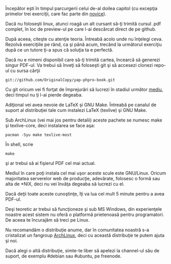 Începător eşti în timpul parcurgerii celui de-al doilea capitol
(cu excepţia primelor trei exerciţii, care fac parte din
[novice](novice.md)).

Dacă nu foloseşti linux, atunci roagă un alt cursant să-ţi trimită
cursul .pdf complet, în loc de preview-ul pe care l-ai descărcat
direct de pe github.

După aceea, citeşte cu atenţie teoria. Întreabă acolo unde nu
înţelegi ceva. Rezolvă exerciţiile pe rând, ca şi până acum,
trecând la următorul exerciţiu după ce un tutore ţi-a spus că
soluţia ta e perfectă.

Dacă nu e nimeni disponibil care să-ţi trimită cartea, încearcă
să generezi singur PDF-ul. Va trebui să înveţi să foloseşti
git şi să accesezi clonezi repo-ul cu sursa cărţii

    git://github.com/OriginalCopy/yap-phpro-book.git

Cu git oricum vei fi forţat de împrejurări să lucrezi în
stadiul următor [mediu](mediu.md), deci timpul nu ţi l-ai
pierde degeaba.

Adiţional vei avea nevoie de LaTeX şi GNU Make.
Întreabă pe canalul de suport al distribuţiei tale
cum instalezi LaTeX (texlive) şi GNU Make.

Sub ArchLinux (vei mai jos pentru detalii) aceste
pachete se numesc make şi texlive-core, deci instalarea
se face aşa:

    pacman -Syu make texlive-most

În shell, scrie

    make

şi ar trebui să ai fişierul PDF cel mai actual.

Mediul în care poţi instala cel mai uşor aceste scule este GNU/Linux.
Oricum majoritatea serverelor web de producţie, adevărate,
folosesc o formă sau alta de *NIX, deci nu vei învăţa degeaba să
lucrezi cu el.

Dacă deţii toate aceste cunoştinţe, îţi va lua cel mult 5 minute
pentru a avea PDF-ul.

Deşi teoretic ar trebui să funcţioneze şi sub MS Windows, din
experienţele noastre acest sistem nu oferă o platformă prietenoasă
pentru programatori. De aceea te încurajăm să treci pe Linux.

Nu recomandăm o distribuţie anume, dar în comunitatea noastră
s-a cristalizat un fangroup [ArchLinux](http://archlinux.org/),
deci cu această distribuţie te putem ajuta şi noi.

Dacă alegi o altă distribuţie, simte-te liber să apelezi la
channel-ul său de suport, de exemplu #debian sau #ubuntu, pe freenode.